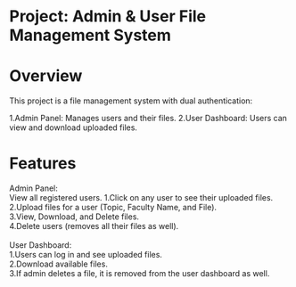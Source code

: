 # Project: Admin & User File Management System

# Overview
This project is a file management system with dual authentication:

1.Admin Panel: Manages users and their files.
2.User Dashboard: Users can view and download uploaded files.


# Features

Admin Panel:
<br />
View all registered users.
1.Click on any user to see their uploaded files.<br />
2.Upload files for a user (Topic, Faculty Name, and File).<br />
3.View, Download, and Delete files.<br />
4.Delete users (removes all their files as well).<br />
 <br />
User Dashboard:
<br />
1.Users can log in and see uploaded files.<br />
2.Download available files.<br />
3.If admin deletes a file, it is removed from the user dashboard as well.<br />